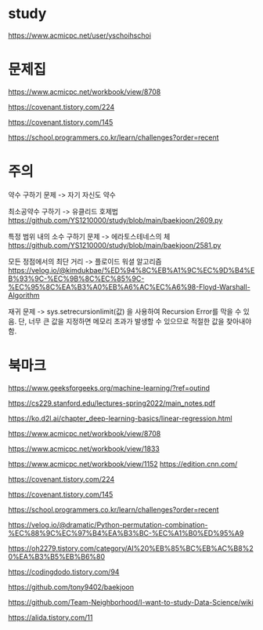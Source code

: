 # study
https://www.acmicpc.net/user/yschoihschoi


# 문제집
https://www.acmicpc.net/workbook/view/8708

https://covenant.tistory.com/224

https://covenant.tistory.com/145

https://school.programmers.co.kr/learn/challenges?order=recent


# 주의
약수 구하기 문제 -> 자기 자신도 약수

최소공약수 구하기 -> 유클리드 호제법 https://github.com/YS1210000/study/blob/main/baekjoon/2609.py

특정 범위 내의 소수 구하기 문제 -> 에라토스테네스의 체 https://github.com/YS1210000/study/blob/main/baekjoon/2581.py

모든 정점에서의 최단 거리 -> 플로이드 워셜 알고리즘 https://velog.io/@kimdukbae/%ED%94%8C%EB%A1%9C%EC%9D%B4%EB%93%9C-%EC%9B%8C%EC%85%9C-%EC%95%8C%EA%B3%A0%EB%A6%AC%EC%A6%98-Floyd-Warshall-Algorithm

재귀 문제 -> sys.setrecursionlimit(값) 을 사용하여 Recursion Error를 막을 수 있음. 단, 너무 큰 값을 지정하면 메모리 초과가 발생할 수 있으므로 적절한 값을 찾아내야 함.

# 북마크
https://www.geeksforgeeks.org/machine-learning/?ref=outind

https://cs229.stanford.edu/lectures-spring2022/main_notes.pdf

https://ko.d2l.ai/chapter_deep-learning-basics/linear-regression.html

https://www.acmicpc.net/workbook/view/8708

https://www.acmicpc.net/workbook/view/1833

https://www.acmicpc.net/workbook/view/1152
https://edition.cnn.com/

https://covenant.tistory.com/224

https://covenant.tistory.com/145

https://school.programmers.co.kr/learn/challenges?order=recent

https://velog.io/@dramatic/Python-permutation-combination-%EC%88%9C%EC%97%B4%EA%B3%BC-%EC%A1%B0%ED%95%A9

https://oh2279.tistory.com/category/AI%20%EB%85%BC%EB%AC%B8%20%EA%B3%B5%EB%B6%80

https://codingdodo.tistory.com/94

https://github.com/tony9402/baekjoon

https://github.com/Team-Neighborhood/I-want-to-study-Data-Science/wiki

https://alida.tistory.com/11




